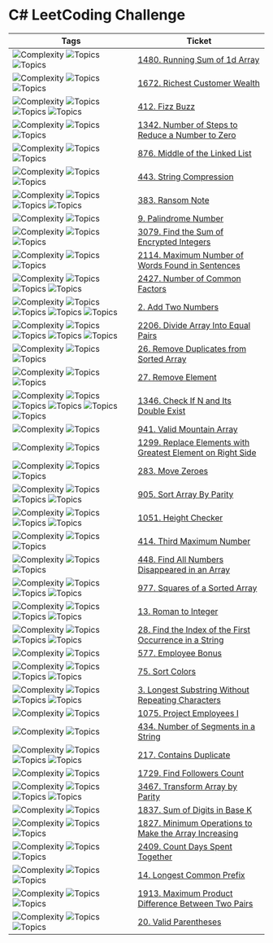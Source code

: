 # C# LeetCoding Challenge

| Tags                                                                                                                                                                                                                                                                                                                                        | Ticket                                                                                                                       |
|---------------------------------------------------------------------------------------------------------------------------------------------------------------------------------------------------------------------------------------------------------------------------------------------------------------------------------------------|------------------------------------------------------------------------------------------------------------------------------|
| ![Complexity](https://img.shields.io/badge/easy-green) ![Topics](https://img.shields.io/badge/array-blue) ![Topics](https://img.shields.io/badge/prefix_sum-blue)                                                                                                                                                                           | [1480. Running Sum of 1d Array](src/_1480_Running_Sum_Of_1d_Array)                                                           |
| ![Complexity](https://img.shields.io/badge/easy-green) ![Topics](https://img.shields.io/badge/array-blue) ![Topics](https://img.shields.io/badge/matrix-blue)                                                                                                                                                                               | [1672. Richest Customer Wealth](src/_1672_Richest_Customer_Wealth)                                                           |
| ![Complexity](https://img.shields.io/badge/easy-green) ![Topics](https://img.shields.io/badge/math-blue) ![Topics](https://img.shields.io/badge/string-blue) ![Topics](https://img.shields.io/badge/simulation-blue)                                                                                                                        | [412. Fizz Buzz](src/_412_Fizz_Buzz)                                                                                         |
| ![Complexity](https://img.shields.io/badge/easy-green) ![Topics](https://img.shields.io/badge/math-blue) ![Topics](https://img.shields.io/badge/bit_manipulation-blue)                                                                                                                                                                      | [1342. Number of Steps to Reduce a Number to Zero](src/_1342_Number_Of_Steps_To_Reduce_A_Number_To_Zero)                     |
| ![Complexity](https://img.shields.io/badge/easy-green) ![Topics](https://img.shields.io/badge/linked_list-blue) ![Topics](https://img.shields.io/badge/two_pointers-blue)                                                                                                                                                                   | [876. Middle of the Linked List](src/_876_Middle_Of_The_Linked_List)                                                         |
| ![Complexity](https://img.shields.io/badge/medium-yellow) ![Topics](https://img.shields.io/badge/string-blue) ![Topics](https://img.shields.io/badge/two_pointers-blue)                                                                                                                                                                     | [443. String Compression ](src/_443_String_Compression)                                                                      |
| ![Complexity](https://img.shields.io/badge/easy-green) ![Topics](https://img.shields.io/badge/hash_table-blue) ![Topics](https://img.shields.io/badge/string-blue) ![Topics](https://img.shields.io/badge/counting-blue)                                                                                                                    | [383. Ransom Note](src/_383_Ransom_Note)                                                                                     ||                                                                                                      |
| ![Complexity](https://img.shields.io/badge/easy-green) ![Topics](https://img.shields.io/badge/math-blue)                                                                                                                                                                                                                                    | [9. Palindrome Number](src/_9_Palindrome_Number)                                                                             ||
| ![Complexity](https://img.shields.io/badge/easy-green) ![Topics](https://img.shields.io/badge/array-blue) ![Topics](https://img.shields.io/badge/math-blue)                                                                                                                                                                                 | [3079. Find the Sum of Encrypted Integers](src/_3079_Find_the_Sum_of_Encrypted_Integers)                                     |
| ![Complexity](https://img.shields.io/badge/easy-green) ![Topics](https://img.shields.io/badge/array-blue) ![Topics](https://img.shields.io/badge/string-blue)                                                                                                                                                                               | [2114. Maximum Number of Words Found in Sentences](src/_2114_Maximum_Number_of_Words_Found_in_Sentences)                     |
| ![Complexity](https://img.shields.io/badge/easy-green) ![Topics](https://img.shields.io/badge/math-blue) ![Topics](https://img.shields.io/badge/enumeration-blue) ![Topics](https://img.shields.io/badge/number_theory-blue)                                                                                                                | [2427. Number of Common Factors](src/_2427_Number_of_Common_Factors)                                                         |
| ![Complexity](https://img.shields.io/badge/medium-yellow) ![Topics](https://img.shields.io/badge/linked_list-blue) ![Topics](https://img.shields.io/badge/math-blue) ![Topics](https://img.shields.io/badge/recursion-blue) ![Topics](https://img.shields.io/badge/in_progess-purple)                                                       | [2. Add Two Numbers](src/_2_Add_Two_Numbers)                                                                                 |
| ![Complexity](https://img.shields.io/badge/easy-green) ![Topics](https://img.shields.io/badge/array-blue) ![Topics](https://img.shields.io/badge/hash_table-blue) ![Topics](https://img.shields.io/badge/bit_manipulation-blue) ![Topics](https://img.shields.io/badge/counting-blue)                                                       | [2206. Divide Array Into Equal Pairs](src/_2206_Divide_Array_Into_Equal_Pairs)                                               |
| ![Complexity](https://img.shields.io/badge/easy-green) ![Topics](https://img.shields.io/badge/array-blue) ![Topics](https://img.shields.io/badge/two_pointers-blue)                                                                                                                                                                         | [26. Remove Duplicates from Sorted Array](src/_26_Remove_Duplicates_from_Sorted_Array)                                       |
| ![Complexity](https://img.shields.io/badge/easy-green) ![Topics](https://img.shields.io/badge/array-blue) ![Topics](https://img.shields.io/badge/two_pointers-blue)                                                                                                                                                                         | [27. Remove Element](src/_27_Remove_Element)                                                                                 |
| ![Complexity](https://img.shields.io/badge/easy-green) ![Topics](https://img.shields.io/badge/array-blue) ![Topics](https://img.shields.io/badge/hash_table-blue) ![Topics](https://img.shields.io/badge/two_pointers-blue) ![Topics](https://img.shields.io/badge/binary_search-blue) ![Topics](https://img.shields.io/badge/sorting-blue) | [1346. Check If N and Its Double Exist](src/_1346_Check_If_N_and_Its_Double_Exist)                                           |
| ![Complexity](https://img.shields.io/badge/easy-green) ![Topics](https://img.shields.io/badge/array-blue)                                                                                                                                                                                                                                   | [941. Valid Mountain Array](src/_941_Valid_Mountain_Array)                                                                   |
| ![Complexity](https://img.shields.io/badge/easy-green) ![Topics](https://img.shields.io/badge/array-blue)                                                                                                                                                                                                                                   | [1299. Replace Elements with Greatest Element on Right Side](src/_1299_Replace_Elements_with_Greatest_Element_on_Right_Side) |
| ![Complexity](https://img.shields.io/badge/easy-green) ![Topics](https://img.shields.io/badge/array-blue) ![Topics](https://img.shields.io/badge/two_pointers-blue)                                                                                                                                                                         | [283. Move Zeroes](src/_283_Move_Zeroes)                                                                                     |
| ![Complexity](https://img.shields.io/badge/easy-green) ![Topics](https://img.shields.io/badge/array-blue) ![Topics](https://img.shields.io/badge/two_pointers-blue) ![Topics](https://img.shields.io/badge/sorting-blue)                                                                                                                    | [905. Sort Array By Parity](src/_905_Sort_Array_By_Parity)                                                                   |
| ![Complexity](https://img.shields.io/badge/easy-green) ![Topics](https://img.shields.io/badge/array-blue) ![Topics](https://img.shields.io/badge/sorting-blue) ![Topics](https://img.shields.io/badge/counting_sort-blue)                                                                                                                   | [1051. Height Checker](src/_1051_Height_Checker)                                                                             |
| ![Complexity](https://img.shields.io/badge/easy-green) ![Topics](https://img.shields.io/badge/array-blue) ![Topics](https://img.shields.io/badge/sorting-blue)                                                                                                                                                                              | [414. Third Maximum Number](src/_414_Third_Maximum_Number)                                                                   |
| ![Complexity](https://img.shields.io/badge/easy-green) ![Topics](https://img.shields.io/badge/array-blue) ![Topics](https://img.shields.io/badge/two_pointers-blue)                                                                                                                                                                         | [448. Find All Numbers Disappeared in an Array](src/_448_Find_All_Numbers_Disappeared_in_an_Array)                           |
| ![Complexity](https://img.shields.io/badge/easy-green) ![Topics](https://img.shields.io/badge/array-blue) ![Topics](https://img.shields.io/badge/two_pointers-blue) ![Topics](https://img.shields.io/badge/sorting-blue)                                                                                                                    | [977. Squares of a Sorted Array](src/_977_Squares_of_a_Sorted_Array)                                                         |
| ![Complexity](https://img.shields.io/badge/easy-green) ![Topics](https://img.shields.io/badge/hash_table-blue) ![Topics](https://img.shields.io/badge/math-blue) ![Topics](https://img.shields.io/badge/string-blue)                                                                                                                        | [13. Roman to Integer](src/_13_Roman_to_Integer)                                                                             |
| ![Complexity](https://img.shields.io/badge/easy-green) ![Topics](https://img.shields.io/badge/two_pointers-blue) ![Topics](https://img.shields.io/badge/string-blue) ![Topics](https://img.shields.io/badge/string_matching-blue)                                                                                                           | [28. Find the Index of the First Occurrence in a String](src/_28_Find_the_Index_of_the_First_Occurrence_in_a_String)         |
| ![Complexity](https://img.shields.io/badge/easy-green) ![Topics](https://img.shields.io/badge/database-blue)                                                                                                                                                                                                                                | [577. Employee Bonus](src/_577_Employee_Bonus)                                                                               |
| ![Complexity](https://img.shields.io/badge/medium-yellow) ![Topics](https://img.shields.io/badge/array-blue) ![Topics](https://img.shields.io/badge/two_pointers-blue) ![Topics](https://img.shields.io/badge/sorting-blue)                                                                                                                 | [75. Sort Colors ](src/_75_Sort_Colors)                                                                                      |
| ![Complexity](https://img.shields.io/badge/medium-yellow) ![Topics](https://img.shields.io/badge/hash_table-blue) ![Topics](https://img.shields.io/badge/string-blue) ![Topics](https://img.shields.io/badge/sliding_window-blue)                                                                                                           | [3. Longest Substring Without Repeating Characters](src/_3_Longest_Substring_Without_Repeating_Characters)                   |
| ![Complexity](https://img.shields.io/badge/easy-green) ![Topics](https://img.shields.io/badge/database-blue)                                                                                                                                                                                                                                | [1075. Project Employees I](src/_1075_Project_Employees_I)                                                                   |
| ![Complexity](https://img.shields.io/badge/easy-green) ![Topics](https://img.shields.io/badge/string-blue)                                                                                                                                                                                                                                  | [434. Number of Segments in a String](src/_434_Number_of_Segments_in_a_String)                                               |
| ![Complexity](https://img.shields.io/badge/easy-green) ![Topics](https://img.shields.io/badge/array-blue) ![Topics](https://img.shields.io/badge/hash_table-blue) ![Topics](https://img.shields.io/badge/sorting-blue)                                                                                                                      | [217. Contains Duplicate](src/217_Contains_Duplicate)                                                                        |
| ![Complexity](https://img.shields.io/badge/easy-green) ![Topics](https://img.shields.io/badge/database-blue)                                                                                                                                                                                                                                | [1729. Find Followers Count](src/_1729_Find_Followers_Count)                                                                 |
| ![Complexity](https://img.shields.io/badge/easy-green) ![Topics](https://img.shields.io/badge/array-blue) ![Topics](  https://img.shields.io/badge/sorting-blue) ![Topics](  https://img.shields.io/badge/counting-blue)                                                                                                                    | [3467. Transform Array by Parity](src/_3467_Transform_Array_by_Parity)                                                       |
| ![Complexity](https://img.shields.io/badge/easy-green) ![Topics](https://img.shields.io/badge/math-blue)                                                                                                                                                                                                                                    | [1837. Sum of Digits in Base K](src/_1837_Sum_of_Digits_in_Base_K)                                                           |
| ![Complexity](https://img.shields.io/badge/easy-green) ![Topics](https://img.shields.io/badge/array-blue) ![Topics](https://img.shields.io/badge/greedy-blue)                                                                                                                                                                               | [1827. Minimum Operations to Make the Array Increasing](src/_1827_Minimum_Operations_to_Make_the_Array_Increasing)           |
| ![Complexity](https://img.shields.io/badge/easy-green) ![Topics](https://img.shields.io/badge/math-blue) ![Topics](https://img.shields.io/badge/string-blue)                                                                                                                                                                                | [2409. Count Days Spent Together](src/_2409_Count_Days_Spent_Together)                                                       |
| ![Complexity](https://img.shields.io/badge/easy-green) ![Topics](https://img.shields.io/badge/string-blue) ![Topics](https://img.shields.io/badge/trie-blue)                                                                                                                                                                                | [14. Longest Common Prefix](src/_14_Longest_Common_Prefix)                                                                   |
| ![Complexity](https://img.shields.io/badge/easy-green) ![Topics](https://img.shields.io/badge/array-blue) ![Topics](https://img.shields.io/badge/sorting-blue)                                                                                                                                                                              | [1913. Maximum Product Difference Between Two Pairs](src/_1913_Maximum_Product_Difference_Between_Two_Pairs)                 |
| ![Complexity](https://img.shields.io/badge/easy-green) ![Topics](https://img.shields.io/badge/array-blue) ![Topics](https://img.shields.io/badge/stack-blue)                                                                                                                                                                                | [20. Valid Parentheses](src/_20_Valid_Parentheses)                                                                           |